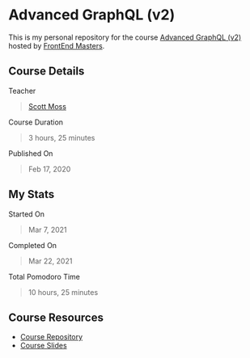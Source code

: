 # Advanced GraphQL (v2)

This is my personal repository for the course [Advanced GraphQL (v2)](https://frontendmasters.com/courses/advanced-graphql-v2/) hosted by [FrontEnd Masters](https://frontendmasters.com/).

## Course Details

Teacher

> [Scott Moss](https://twitter.com/scotups)

Course Duration

> 3 hours, 25 minutes

Published On

> Feb 17, 2020

## My Stats

Started On

> Mar 7, 2021

Completed On

> Mar 22, 2021

Total Pomodoro Time

> 10 hours, 25 minutes

## Course Resources

- [Course Repository](https://github.com/FrontendMasters/advanced-gql-v2)
- [Course Slides](https://docs.google.com/presentation/d/1DaTDx2Jdolkws2xPx44ee6WuQYMiIAyaaEmN-IBaW1s/edit#slide=id.p)
